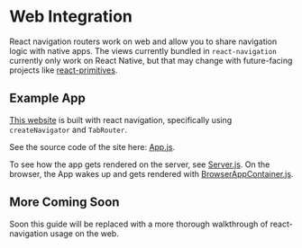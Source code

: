 # Web Integration

React navigation routers work on web and allow you to share navigation logic with native apps. The views currently bundled in `react-navigation` currently only work on React Native, but that may change with future-facing projects like [react-primitives](https://github.com/lelandrichardson/react-primitives).

## Example App

[This website](https://github.com/react-community/react-navigation/blob/master/website/) is built with react navigation, specifically using `createNavigator` and `TabRouter`.

See the source code of the site here: [App.js](https://github.com/react-community/react-navigation/blob/master/website/src/App.js).

To see how the app gets rendered on the server, see [Server.js](https://github.com/react-community/react-navigation/blob/master/website/src/Server.js). On the browser, the App wakes up and gets rendered with [BrowserAppContainer.js](https://github.com/react-community/react-navigation/blob/master/website/src/BrowserAppContainer.js).


## More Coming Soon

Soon this guide will be replaced with a more thorough walkthrough of react-navigation usage on the web.
